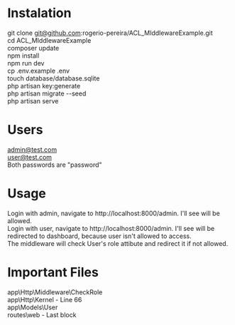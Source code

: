 # Instalation
git clone git@github.com:rogerio-pereira/ACL_MIddlewareExample.git  
cd ACL_MIddlewareExample  
composer update  
npm install  
npm run dev  
cp .env.example .env  
touch database/database.sqlite  
php artisan key:generate  
php artisan migrate --seed  
php artisan serve  

# Users
admin@test.com  
user@test.com  
Both passwords are "password"

# Usage
Login with admin, navigate to http://localhost:8000/admin. I'll see will be allowed.  
Login with user, navigate to http://localhost:8000/admin. I'll see will be redirected to dashboard, because user isn't allowed to access.  
The middleware will check User's role attibute and redirect it if not allowed.

# Important Files
app\Http\Middleware\CheckRole  
app\Http\Kernel - Line 66  
app\Models\User  
routes\web - Last block  
